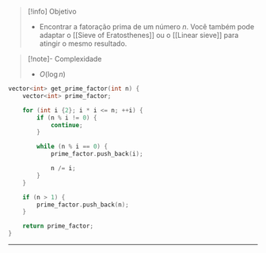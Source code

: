 > [!info] Objetivo
> - Encontrar a fatoração prima de um número $n$. Você também pode adaptar o [[Sieve of Eratosthenes]] ou o [[Linear sieve]] para atingir o mesmo resultado.

> [!note]- Complexidade
> - $O(\log n)$

```cpp
vector<int> get_prime_factor(int n) {
	vector<int> prime_factor;

	for (int i {2}; i * i <= n; ++i) {
	    if (n % i != 0) {
	        continue;
	    }

	    while (n % i == 0) {
	        prime_factor.push_back(i);

	        n /= i;
	    }
	}

	if (n > 1) {
		prime_factor.push_back(n);
	}

	return prime_factor;
}
```

---